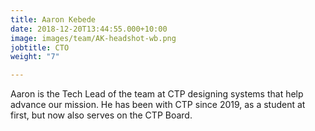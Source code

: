 ```yaml
---
title: Aaron Kebede
date: 2018-12-20T13:44:55.000+10:00
image: images/team/AK-headshot-wb.png
jobtitle: CTO
weight: "7"

---
```

Aaron is the Tech Lead of the team at CTP designing systems that help advance our mission. He has been with CTP since 2019, as a student at first, but now also serves on the CTP Board.